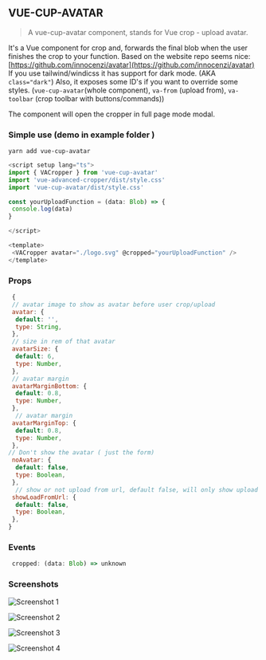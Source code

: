 ## VUE-CUP-AVATAR

> A vue-cup-avatar component, stands for Vue crop - upload avatar.

It's a Vue component for crop and, forwards the final blob when the user finishes the crop to your function.
Based on the website repo seems nice: [https://github.com/innocenzi/avatar](https://github.com/innocenzi/avatar)
If you use tailwind/windicss it has support for dark mode. (AKA `class="dark"`)
Also, it exposes some ID's if you want to override some styles. (`vue-cup-avatar`(whole component), `va-from` (upload from), `va-toolbar` (crop toolbar with buttons/commands))

The component will open the cropper in full page mode modal.

### Simple use (demo in example folder )

`yarn add vue-cup-avatar`

```javascript
<script setup lang="ts">
import { VACropper } from 'vue-cup-avatar'
import 'vue-advanced-cropper/dist/style.css'
import 'vue-cup-avatar/dist/style.css'

const yourUploadFunction = (data: Blob) => {
 console.log(data)
}

</script>

<template>
 <VACropper avatar="./logo.svg" @cropped="yourUploadFunction" />
</template>
```

### Props

```javascript
 {
 // avatar image to show as avatar before user crop/upload
 avatar: {
  default: '',
  type: String,
 },
 // size in rem of that avatar
 avatarSize: {
  default: 6,
  type: Number,
 },
 // avatar margin
 avatarMarginBottom: {
  default: 0.8,
  type: Number,
 },
  // avatar margin
 avatarMarginTop: {
  default: 0.8,
  type: Number,
 },
// Don't show the avatar ( just the form)
 noAvatar: {
  default: false,
  type: Boolean,
 },
  // show or not upload from url, default false, will only show upload from file
 showLoadFromUrl: {
  default: false,
  type: Boolean,
 },
}
```

### Events

```javascript
 cropped: (data: Blob) => unknown
```

### Screenshots

![Screenshot 1](https://lh3.googleusercontent.com/pw/AMWts8A-s3Zys-9jAkpFmZ9kfMJ_wEcZZe7RXomCsRL0N4qLI7Bhv9XdrA44bWopf3lH1_n3XZ8fgqS429T8Mh8LVmhjwuJjldyY-rExN3wTtMlqQZ9QGUEd2yFkFg9ONTNuxzcef0YbVuJcx4pipGrogPLi=w316-h182-no)

![Screenshot 2](https://lh3.googleusercontent.com/pw/AMWts8D2IhwkD4QxakYAF-mgmPiYNU1QLR4bdbE0Y72KmxlHVNUXCWYMk9R9sdEqyVyJWV453kHMP46TZw2xPUlg-Sjpa3wVOXCaY23UNPvK3kWtU4yU42MIiiLVKhpsS5XOUlHAASmJl4zzvDh9sCdc42jj=w320-h205-no)

![Screenshot 3](https://lh3.googleusercontent.com/pw/AMWts8DPEncHimLA3UwuBG6MNv8jo8Fc35uhV-DHOUzKsEBtzpsCq4xneepKFIz2p2S7xKlVszOHnDkLZk_XYrbDy7earwx8Uo1IXAOAM-aVC6W_ky0nptDf3DsC2_ZgS4SvT615qJGy2ZMon8FvgIly5qDt=w690-h707-no)

![Screenshot 4](https://lh3.googleusercontent.com/pw/AMWts8DPk4ngl2yOCAnVXpiOIhdZTLRqMaJYFTAKDHApbBuzchI3_u8AIxBpgatqRBsnI4tO-pqqqlp2aDN9ZOYZniKYS-_Z1MpZGGp1VWyQNRrh6Lgq_zJZ4F2YBE4YR240KdWL_7Ut1N71XyzREEe1asIc=w682-h705-no)